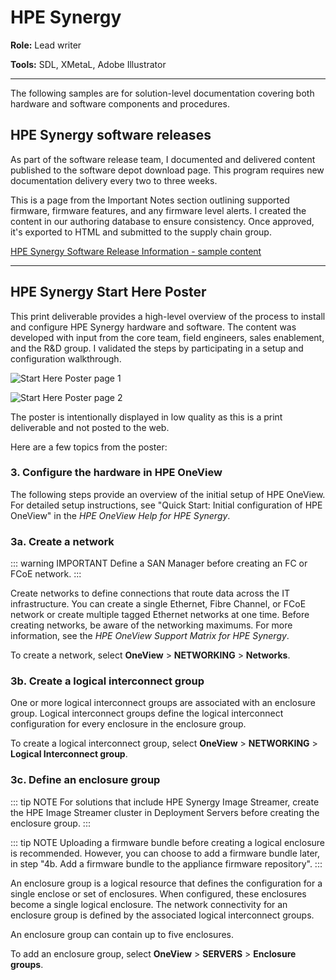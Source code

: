 # HPE Synergy

**Role:** Lead writer

**Tools:** SDL, XMetaL, Adobe Illustrator

---

The following samples are for solution-level documentation covering both hardware and software components and procedures.

## HPE Synergy software releases

As part of the software release team, I documented and delivered content published to the software depot download page. This program requires new documentation delivery every two to three weeks.

This is a page from the Important Notes section outlining supported firmware, firmware features, and any firmware level alerts. I created the content in our authoring database to ensure consistency. Once approved, it's exported to HTML and submitted to the supply chain group.

[HPE Synergy Software Release Information - sample content](https://chriskpeterson.github.io/vuepress2/public/SynergySoftwareRelease.pdf)

---

## HPE Synergy Start Here Poster

This print deliverable provides a high-level overview of the process to install and configure HPE Synergy hardware and software. The content was developed with input from the core team, field engineers, sales enablement, and the R&D group. I validated the steps by participating in a setup and configuration walkthrough.

![Start Here Poster page 1](https://chriskpeterson.github.io/vuepress2/public/starthereposter1a.png)

![Start Here Poster page 2](https://chriskpeterson.github.io/vuepress2/public/starthereposter2a.png)

The poster is intentionally displayed in low quality as this is a print deliverable and not posted to the web.

Here are a few topics from the poster:

### 3. Configure the hardware in HPE OneView

The following steps provide an overview of the initial setup of HPE OneView. For detailed setup instructions, see "Quick Start: Initial configuration of HPE OneView" in the _HPE OneView Help for HPE Synergy_.

### 3a. Create a network

::: warning IMPORTANT
Define a SAN Manager before creating an FC or FCoE network.
:::

Create networks to define connections that route data across the IT infrastructure. You can create a single Ethernet, Fibre Channel, or FCoE network or create multiple tagged Ethernet networks at one time.
Before creating networks, be aware of the networking maximums. For more information, see the _HPE OneView Support Matrix for HPE Synergy_.

To create a network, select **OneView** > **NETWORKING** > **Networks**.

### 3b. Create a logical interconnect group

One or more logical interconnect groups are associated with an enclosure group. Logical interconnect groups define the logical interconnect configuration for every enclosure in the enclosure group.

To create a logical interconnect group, select **OneView** > **NETWORKING** > **Logical Interconnect group**.

### 3c. Define an enclosure group

::: tip NOTE
For solutions that include HPE Synergy Image Streamer, create the HPE Image Streamer cluster in Deployment Servers before creating the enclosure group.
:::

::: tip NOTE
Uploading a firmware bundle before creating a logical enclosure is recommended. However, you can choose to add a firmware bundle later, in step "4b. Add a firmware bundle to the appliance firmware repository".
:::

An enclosure group is a logical resource that defines the configuration for a single enclose or set of enclosures. When configured, these enclosures become a single logical enclosure. The network connectivity for an enclosure group is defined by the associated logical interconnect groups.

An enclosure group can contain up to five enclosures.

To add an enclosure group, select **OneView** > **SERVERS** > **Enclosure groups**.
